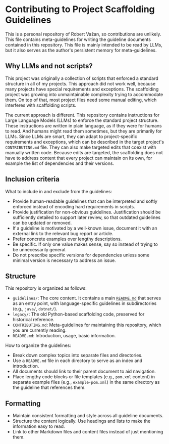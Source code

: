 # Contributing to Project Scaffolding Guidelines

This is a personal repository of Robert Važan, so contributions are unlikely. This file contains meta-guidelines for writing the guideline documents contained in this repository. This file is mainly intended to be read by LLMs, but it also serves as the author's persistent memory for meta-guidelines.

## Why LLMs and not scripts?

This project was originally a collection of scripts that enforced a standard structure in all of my projects. This approach did not work well, because many projects have special requirements and exceptions. The scaffolding project was growing into unmaintainable complexity trying to accommodate them. On top of that, most project files need some manual editing, which interferes with scaffolding scripts.

The current approach is different. This repository contains instructions for Large Language Models (LLMs) to enforce the standard project structure. These instructions are written in plain language, as if they were for humans to read. And humans might read them sometimes, but they are primarily for LLMs. Since LLMs are smart, they can adapt to project-specific requirements and exceptions, which can be described in the target project's `CONTRIBUTING.md` file. They can also make targeted edits that coexist with manually written code. Because edits are targeted, the scaffolding does not have to address content that every project can maintain on its own, for example the list of dependencies and their versions.

## Inclusion criteria

What to include in and exclude from the guidelines:

- Provide human-readable guidelines that can be interpreted and softly enforced instead of encoding hard requirements in scripts.
- Provide justification for non-obvious guidelines. Justification should be sufficiently detailed to support later review, so that outdated guidelines can be updated or removed.
- If a guideline is motivated by a well-known issue, document it with an external link to the relevant bug report or article.
- Prefer concrete examples over lengthy descriptions.
- Be specific. If only one value makes sense, say so instead of trying to be unnecessarily general.
- Do not prescribe specific versions for dependencies unless some minimal version is necessary to address an issue.

## Structure

This repository is organized as follows:

- `guidelines/`: The core content. It contains a main [`README.md`](guidelines/README.md) that serves as an entry point, with language-specific guidelines in subdirectories (e.g., `java/`, `dotnet/`).
- `legacy/`: The old Python-based scaffolding code, preserved for historical reference.
- `CONTRIBUTING.md`: Meta-guidelines for maintaining this repository, which you are currently reading.
- `README.md`: Introduction, usage, basic information.

How to organize the guidelines:

- Break down complex topics into separate files and directories.
- Use a `README.md` file in each directory to serve as an index and introduction.
- All documents should link to their parent document to aid navigation.
- Place lengthy code blocks or file templates (e.g., `pom.xml` content) in separate example files (e.g., `example-pom.xml`) in the same directory as the guideline that references them.

## Formatting

- Maintain consistent formatting and style across all guideline documents.
- Structure the content logically. Use headings and lists to make the information easy to read.
- Link to other Markdown files and content files instead of just mentioning them.
